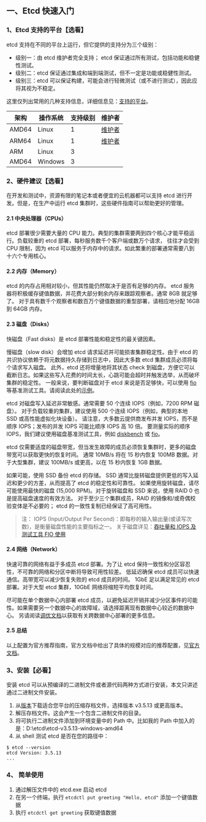 ## 一、Etcd 快速入门

### 1、Etcd 支持的平台【选看】

etcd 支持在不同的平台上运行，但它提供的支持分为三个级别：

- 级别一：由 etcd 维护者完全支持； etcd 保证通过所有测试，包括功能和稳健性测试。
- 级别二：etcd 保证通过集成和端到端测试，但不一定是功能或稳健性测试。
- 级别三：etcd 可以保证构建，可能会进行轻微测试（或不进行测试），因此应将其视为不稳定。

这里仅列出常用的几种支持信息，详细信息见：[支持的平台](https://etcd.io/docs/v3.5/op-guide/supported-platform/ "支持的平台")。

| 架构    | 操作系统    | 支持级别 | 维护者                                                     |
|-------|---------|------|---------------------------------------------------------|
| AMD64 | Linux   | 1    | [维护者](https://github.com/etcd-io/etcd/blob/main/OWNERS) |
| ARM64 | Linux   | 1    | [维护者](https://github.com/etcd-io/etcd/blob/main/OWNERS) |
| ARM   | Linux   | 3    |                                                         |
| AMD64 | Windows | 3    |                                                         |


### 2、硬件建议【选看】

在开发和测试中，资源有限的笔记本或者便宜的云机器都可以支持 etcd 进行开发。但是，在生产中运行 etcd 集群时，这些硬件指南可以帮助更好的管理。

#### 2.1 中央处理器（CPUs）

etcd 部署很少需要大量的 CPU 能力。典型的集群需要两到四个核心才能平稳运行。负载较重的 etcd 部署，每秒服务数千个客户端或数万个请求，
往往才会受到 CPU 限制，因为 etcd 可以服务于内存中的请求。如此繁重的部署通常需要八到十六个专用核心。

#### 2.2 内存（Memory）

etcd 的内存占用相对较小，但其性能仍然取决于是否有足够的内存。 etcd 服务器将积极缓存键值数据，并花费大部分剩余内存来跟踪观察者。通常 8GB 就足够了。
对于具有数千个观察者和数百万个键值数据的重型部署，请相应地分配 16GB 到 64GB 内存。

#### 2.3 磁盘（Disks）

快磁盘（Fast disks）是 etcd 部署性能和稳定性的最关键因素。

慢磁盘（slow disk）会增加 etcd 请求延迟并可能损害集群稳定性。由于 etcd 的共识协议依赖于将元数据持久存储到日志中，因此大多数 etcd 集群成员必须将每个请求写入磁盘。
此外，etcd 还将增量地将其状态 check 到磁盘，方便它可以截断日志。如果这些写入花费的时间太长，心跳可能会超时并触发选举，从而破坏集群的稳定性。
一般来说，要判断磁盘对于 etcd 来说是否足够快，可以使用 [fio](https://github.com/axboe/fio) 等基准测试工具。请阅读此处的[示例](https://prog.world/is-storage-speed-suitable-for-etcd-ask-fio/)。

etcd 对磁盘写入延迟非常敏感。通常需要 50 个连续 IOPS（例如，7200 RPM 磁盘）。
对于负载较重的集群，建议使用 500 个连续 IOPS（例如，典型的本地 SSD 或高性能虚拟化块设备）。
请注意，大多数云提供商发布并发 IOPS，而不是顺序 IOPS；发布的并发 IOPS 可能比顺序 IOPS 高 10 倍。
要测量实际的顺序 IOPS，我们建议使用磁盘基准测试工具，例如 [diskbench](https://github.com/ongardie/diskbenchmark) 或 [fio](https://github.com/axboe/fio)。

etcd 仅需要适度的磁盘带宽，但当发生故障的成员必须恢复集群时，更多的磁盘带宽可以获取更快的恢复时间。
通常 10MB/s 将在 15 秒内恢复 100MB 数据。对于大型集群，建议 100MB/s 或更高，以在 15 秒内恢复 1GB 数据。

如果可能，使用 SSD 备份 etcd 的存储。 SSD 通常比旋转磁盘提供更低的写入延迟和更少的方差，从而提高了 etcd 的稳定性和可靠性。
如果使用旋转磁盘，请尽可能使用最快的磁盘 (15,000 RPM)。对于旋转磁盘和 SSD 来说，使用 RAID 0 也是提高磁盘速度的有效方法。
对于至少三个集群成员，RAID 的镜像和/或奇偶校验变体是不必要的； etcd 的一致性复制已经保证了高可用性。

> 注：
> IOPS (Input/Output Per Second)：即每秒的输入输出量(或读写次数)，是衡量磁盘性能的主要指标之一。
> 关于磁盘详见：[吞吐量和 IOPS 及测试工具 FIO 使用 ](https://www.cnblogs.com/hukey/p/12714113.html)

#### 2.4 网络（Network）

快速可靠的网络有益于多成员 etcd 部署。为了让 etcd 保持一致性和分区容忍性，不可靠的网络和分区中断将导致可用性较差。
低延迟确保 etcd 成员可以快速通信。高带宽可以减少恢复失败的 etcd 成员的时间。 1GbE 足以满足常见的 etcd 部署。对于大型 etcd 集群，10GbE 网络将缩短平均恢复时间。

尽可能在单个数据中心内部署 etcd 成员，以避免延迟开销并减少分区事件的可能性。如果需要另一个数据中心的故障域，请选择距离现有数据中心较近的数据中心。
另请阅读[调优文档](https://etcd.io/docs/v3.5/tuning/)以获取有关跨数据中心部署的更多信息。


#### 2.5 总结

以上配置为官方推荐指南，官方文档中给出了具体的规模对应的推荐配置，见[官方文档](https://etcd.io/docs/v3.5/op-guide/hardware/)。

### 3、安装【必看】

安装 etcd 可以从预编译的二进制文件或者源代码两种方式进行安装，本文只讲述通过二进制文件安装。

1. 从[版本](https://github.com/etcd-io/etcd/releases/)下载适合您平台的压缩存档文件，选择版本 v3.5.13 或更高版本。
2. 解压存档文件。这会产生一个包含二进制文件的目录。
3. 将可执行二进制文件添加到环境变量中的 Path 中。比如我的 Path 中加入的是：D:\etcd\etcd-v3.5.13-windows-amd64
4. 从 shell 测试 etcd 是否在您的路径中：
```text
$ etcd --version
etcd Version: 3.5.13
...
```

### 4、 简单使用

1. 通过解压文件中的 etcd.exe 启动 etcd
2. 在另一个终端，执行 `etcdctl put greeting "Hello, etcd"` 添加一个键值数据
3. 执行 `etcdctl get greeting` 获取键值数据